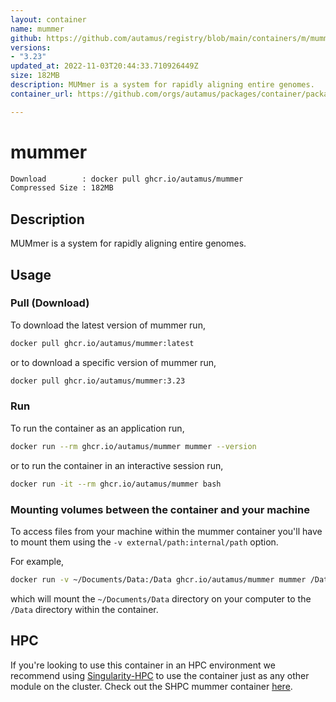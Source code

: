 ```yaml
---
layout: container
name: mummer
github: https://github.com/autamus/registry/blob/main/containers/m/mummer/spack.yaml
versions:
- "3.23"
updated_at: 2022-11-03T20:44:33.710926449Z
size: 182MB
description: MUMmer is a system for rapidly aligning entire genomes.
container_url: https://github.com/orgs/autamus/packages/container/package/mummer

---
```

# mummer
```bash 
Download        : docker pull ghcr.io/autamus/mummer
Compressed Size : 182MB
```

## Description
MUMmer is a system for rapidly aligning entire genomes.

## Usage
### Pull (Download)
To download the latest version of mummer run,

```bash
docker pull ghcr.io/autamus/mummer:latest
```

or to download a specific version of mummer run,

```bash
docker pull ghcr.io/autamus/mummer:3.23
```
### Run
To run the container as an application run,
```bash
docker run --rm ghcr.io/autamus/mummer mummer --version
```

or to run the container in an interactive session run,
```bash
docker run -it --rm ghcr.io/autamus/mummer bash
```

### Mounting volumes between the container and your machine
To access files from your machine within the mummer container you'll have to mount them using the `-v external/path:internal/path` option.

For example,
```bash
docker run -v ~/Documents/Data:/Data ghcr.io/autamus/mummer mummer /Data/myData.csv
```
which will mount the `~/Documents/Data` directory on your computer to the `/Data` directory within the container.

## HPC
If you're looking to use this container in an HPC environment we recommend using [Singularity-HPC](https://singularity-hpc.readthedocs.io) to use the container just as any other module on the cluster. Check out the SHPC mummer container [here](https://singularityhub.github.io/singularity-hpc/r/ghcr.io-autamus-mummer/).
